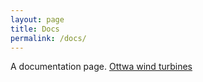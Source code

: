```yaml
---
layout: page
title: Docs
permalink: /docs/
---
```


A documentation page.
[Ottwa wind turbines](https://data.mendeley.com/datasets/v43hmbwxpm/1)
